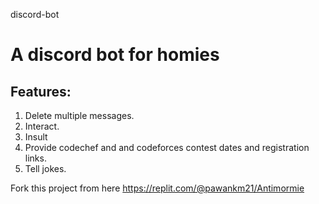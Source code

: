 discord-bot
# A discord bot for homies

## Features:
1. Delete multiple messages.
2. Interact.
3. Insult
4. Provide codechef and and codeforces contest dates and registration links.
5. Tell jokes.

Fork this project from here
https://replit.com/@pawankm21/Antimormie
